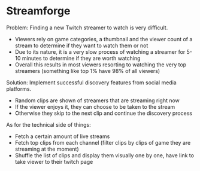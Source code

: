 # Streamforge

Problem: Finding a new Twitch streamer to watch is very difficult.
- Viewers rely on game categories, a thumbnail and the viewer count of a stream to determine if they want to watch them or not
- Due to its nature, it is a very slow process of watching a streamer for 5-10 minutes to determine if they are worth watching
- Overall this results in most viewers resorting to watching the very top streamers (something like top 1% have 98% of all viewers)

Solution: Implement successful discovery features from social media platforms.
- Random clips are shown of streamers that are streaming right now
- If the viewer enjoys it, they can choose to be taken to the stream
- Otherwise they skip to the next clip and continue the discovery process

As for the technical side of things:
- Fetch a certain amount of live streams
- Fetch top clips from each channel (filter clips by clips of game they are streaming at the moment)
- Shuffle the list of clips and display them visually one by one, have link to take viewer to their twitch page